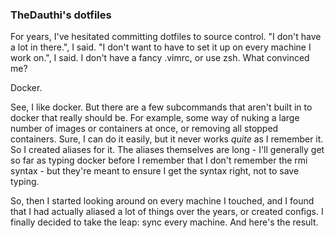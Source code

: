 ### TheDauthi's dotfiles
For years, I've hesitated committing dotfiles to source control.  "I don't have a lot in there.", I said.  "I don't want to have to set it up on every machine I work on.", I said.  I don't have a fancy .vimrc, or use zsh.  What convinced me?

Docker.

See, I like docker.  But there are a few subcommands that aren't built in to docker that really should be.  For example, some way of nuking a large number of images or containers at once, or removing all stopped containers.  Sure, I  can do it easily, but it never works *quite* as I remember it.  So I created aliases for it.  The aliases themselves are long - I'll generally get so far as typing docker before I remember that I don't remember the rmi syntax - but they're meant to ensure I get the syntax right, not to save typing.

So, then I started looking around on every machine I touched, and I found that I had actually aliased a lot of things over the years, or created configs.  I finally decided to take the leap: sync every machine.  And here's the result.
